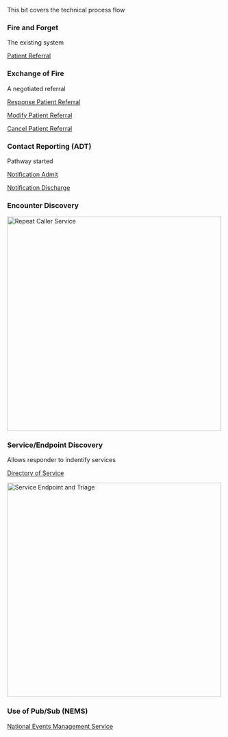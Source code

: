This bit covers the technical process flow

### Fire and Forget

The existing system

[Patient Referral](MessageDefinition-patient-referral.html)

### Exchange of Fire

A negotiated referral

[Response Patient Referral](MessageDefinition-response-patient-referral.html)

[Modify Patient Referral](MessageDefinition-modify-patient-referral.html)

[Cancel Patient Referral](MessageDefinition-cancel-patient-referral.html)

### Contact Reporting (ADT)

Pathway started 

[Notification Admit](MessageDefinition-notification-admit.html)

[Notification Discharge](MessageDefinition-notification-discharge.html)

### Encounter Discovery

<img src="NHS 111 Triage Overview Sequence Diagram.jpg" alt="Repeat Caller Service" width="500"/>

### Service/Endpoint Discovery

Allows responder to indentify services 

[Directory of Service](https://developer.nhs.uk/apis/uec-tech-standards/clinical_decision_support_api.html)

<img src="Triage and Referral.jpg" alt="Service Endpoint and Triage" width="500"/>
<p />

### Use of Pub/Sub (NEMS)

[National Events Management Service](https://developer.nhs.uk/apis/ems-beta/)
<p />


